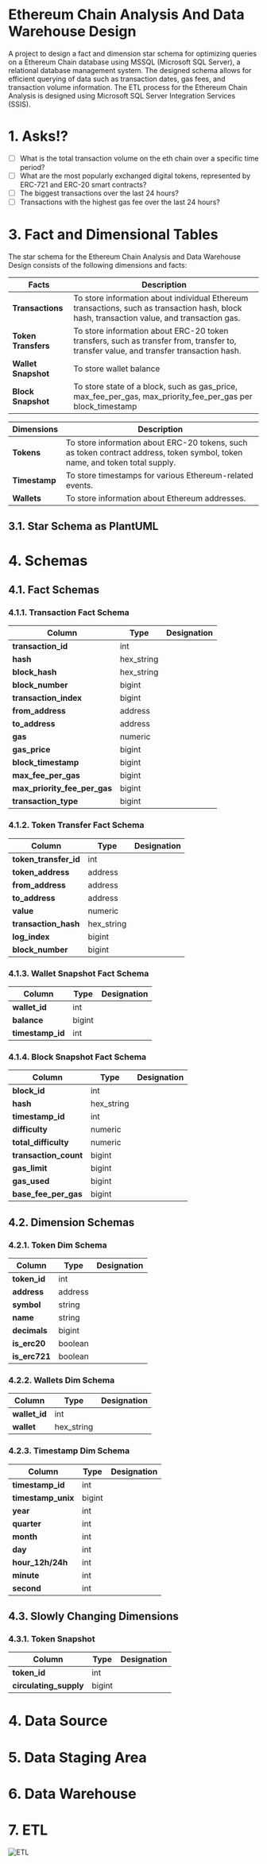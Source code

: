 # Ethereum Chain Analysis And Data Warehouse Design
A project to design a fact and dimension star schema for optimizing queries on a Ethereum Chain database using MSSQL (Microsoft SQL Server), a relational database management system.
The designed schema allows for efficient querying of data such as transaction dates, gas fees, and transaction volume information.
The ETL process for the Ethereum Chain Analysis is designed using Microsoft SQL Server Integration Services (SSIS).

# 1. Asks!?
- [ ] What is the total transaction volume on the eth chain over a specific time period?
- [ ] What are the most popularly exchanged digital tokens, represented by ERC-721 and ERC-20 smart contracts?
- [ ] The biggest transactions over the last 24 hours?
- [ ] Transactions with the highest gas fee over the last 24 hours?

# 3. Fact and Dimensional Tables
The star schema for the Ethereum Chain Analysis and Data Warehouse Design consists of the following dimensions and facts:

| **Facts**           | **Description**                                                                                                                                |
|--------------------------|--------------------------------------------------------------------------------------------------------|
| **Transactions** | To store information about individual Ethereum transactions, such as transaction hash, block hash, transaction value, and transaction gas. |
| **Token Transfers** | To store information about ERC-20 token transfers, such as transfer from, transfer to, transfer value, and transfer transaction hash. |
| **Wallet Snapshot** | To store wallet balance |
| **Block Snapshot** | To store state of a block, such as gas_price, max_fee_per_gas, max_priority_fee_per_gas per block_timestamp |

| **Dimensions**           | **Description**                                                                                        |
|--------------------------|--------------------------------------------------------------------------------------------------------|
| **Tokens**       | To store information about ERC-20 tokens, such as token contract address, token symbol, token name, and token total supply. |
| **Timestamp** | To store timestamps for various Ethereum-related events. |
| **Wallets** | To store information about Ethereum addresses. |

## 3.1. Star Schema as PlantUML

# 4. Schemas
## 4.1. Fact Schemas
### 4.1.1. Transaction Fact Schema
| **Column** | **Type**| **Designation** |
|----------|-------------| -------- |
| **transaction_id** | int | | 
| **hash** | hex_string | |
| **block_hash** | hex_string | | 
| **block_number** | bigint | | 
| **transaction_index** | bigint | |
| **from_address** | address | |
| **to_address** | address | | 
| **gas** | numeric | |
| **gas_price** | bigint | |
| **block_timestamp** | bigint| |
| **max_fee_per_gas** | bigint | | 
| **max_priority_fee_per_gas** | bigint | |
| **transaction_type** | bigint | | 
### 4.1.2. Token Transfer Fact Schema
| **Column**       | **Type**    | **Designation** |
| --------------   | ----------- | --------- | 
| **token_transfer_id** | int | | 
| **token_address** | address | | 
| **from_address** | address | | 
| **to_address**   | address | | 
| **value**        | numeric | | 
| **transaction_hash** | hex_string | |
| **log_index**    | bigint   | |
| **block_number** | bigint   | |
### 4.1.3. Wallet Snapshot Fact Schema
| **Column**       | **Type**    | **Designation** |
| --------------   | ----------- | --------- | 
| **wallet_id** | int | |
| **balance** | bigint | |
| **timestamp_id** | int | |
### 4.1.4. Block Snapshot Fact Schema
| **Column**       | **Type**    | **Designation** |
| --------------   | ----------- | --------- | 
| **block_id** | int | |
| **hash** | hex_string | |
| **timestamp_id** | int | | 
| **difficulty** | numeric | |
| **total_difficulty** | numeric | |
| **transaction_count** | bigint | |
| **gas_limit** | bigint | |
| **gas_used** | bigint | |
| **base_fee_per_gas** | bigint | |
## 4.2. Dimension Schemas
### 4.2.1. Token Dim Schema
| **Column**       | **Type**    | **Designation** |
| --------------   | ----------- | -------- |
| **token_id**      | int | |
| **address**      | address | |
| **symbol**       | string  | |
| **name**         | string  | |
| **decimals**     | bigint  | |
| **is_erc20**     | boolean | |
| **is_erc721**    | boolean | |
### 4.2.2. Wallets Dim Schema
| **Column**     | **Type**    | **Designation** |
| -------------- | ----------- | --------------- |
| **wallet_id** | int | |
| **wallet** | hex_string | |
### 4.2.3. Timestamp Dim Schema
| **Column**       | **Type**    | **Designation** |
| --------------   | ----------- | ---------------- |
| **timestamp_id** | int | |
| **timestamp_unix** | bigint | |
| **year** | int | | 
| **quarter** | int | |   
| **month** | int | |
| **day** | int | |
| **hour_12h/24h** | int | |
| **minute** | int | | 
| **second** | int | |
## 4.3. Slowly Changing Dimensions
### 4.3.1. Token Snapshot
| **Column**       | **Type**    | **Designation** |
| --------------   | ----------- | -------- |
| **token_id** | int | |
| **circulating_supply** | bigint | |
# 4. Data Source
# 5. Data Staging Area
# 6. Data Warehouse
# 7. ETL
![ETL]()
